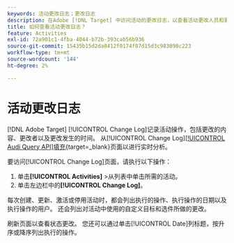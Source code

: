 ```yaml
---
keywords: 活动更改日志；更改日志
description: 在Adobe [!DNL Target] 中访问活动的更改日志，以查看活动更改人员和更改时间的记录。
title: 如何查看活动更改日志？
feature: Activities
exl-id: 72a901c1-4fba-4044-b72b-393cab56b936
source-git-commit: 15435b15d2da8412f0174f87d15d3c983098c223
workflow-type: tm+mt
source-wordcount: '144'
ht-degree: 2%

---
```


# 活动更改日志

[!DNL Adobe Target] [!UICONTROL Change Log]记录活动操作，包括更改的内容、更改者以及更改发生的时间。 从[!UICONTROL Change Log][[!UICONTROL Audi Query API]填充](https://experienceleague.adobe.com/zh-hans/docs/experience-platform/landing/governance-privacy-security/audit-logs/audit-api/overview){target=_blank}页面以进行实时分析。

要访问[!UICONTROL Change Log]页面，请执行以下操作：

1. 单击&#x200B;**[!UICONTROL Activities]** >从列表中单击所需的活动。
1. 单击左边栏中的&#x200B;**[!UICONTROL Change Log]**。

每次创建、更新、激活或停用活动时，都会列出执行的操作、执行操作的日期以及执行操作的用户。 还会列出对活动中使用的自定义目标和选件所做的更改。

刷新页面以查看状态更改。 您还可以通过单击[!UICONTROL Date]列标题，按升序或降序列出执行的操作。
